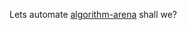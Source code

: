 Lets automate [algorithm-arena](https://github.com/Algorithm-Arena/weekly-challenge-36-challenge-running) shall we?